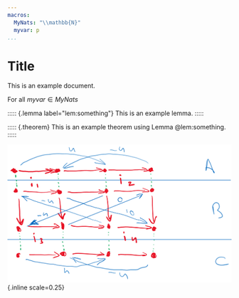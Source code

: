 ```yaml
---
macros:
  MyNats: "\\mathbb{N}"
  myvar: p
...
```


# Title

This is an example document.

For all ${{myvar}}\in{{MyNats}}$

::::: {.lemma label="lem:something"}
This is an example lemma.
:::::

::::: {.theorem}
This is an example theorem using Lemma @lem:something.
:::::

![Example Image](figures/example.png){.inline scale=0.25}

<!-- markdownlint-disable-file MD041 -->